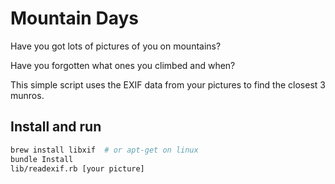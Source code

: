 # Mountain Days

Have you got lots of pictures of you on mountains?  

Have you forgotten what ones you climbed and when?

This simple script uses the EXIF data from your pictures to find the closest 3 munros.

## Install and run

```sh
brew install libxif  # or apt-get on linux
bundle Install
lib/readexif.rb [your picture]
```
